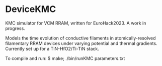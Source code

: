 # DeviceKMC
KMC simulator for VCM RRAM, written for EuroHack2023. A work in progress.

Models the time evolution of conductive filaments in atomically-resolved filamentary RRAM devices under varying potential and thermal gradients. Currently set up for a TiN-HfO2/Ti-TiN stack. 

To compile and run: $ make; ./bin/runKMC parameters.txt
